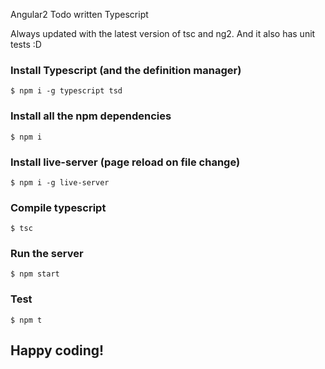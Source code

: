 Angular2 Todo written Typescript

Always updated with the latest version of  tsc and ng2. And it also has unit tests :D

### Install Typescript (and the definition manager)

```shell
$ npm i -g typescript tsd
```

### Install all the npm dependencies

```shell
$ npm i
```

### Install live-server (page reload on file change)

```shell
$ npm i -g live-server
```

### Compile typescript

```shell
$ tsc
```

### Run the server

```
$ npm start
```

### Test

```shell
$ npm t
```
## Happy coding!
